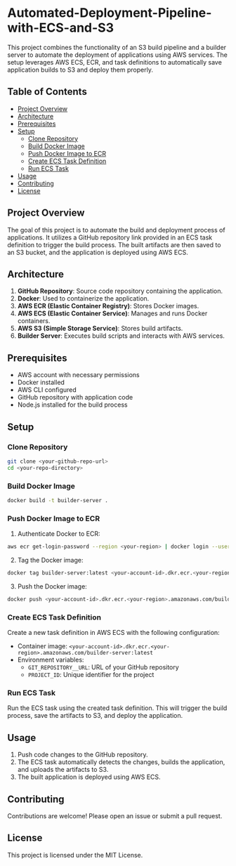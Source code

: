 # Automated-Deployment-Pipeline-with-ECS-and-S3

This project combines the functionality of an S3 build pipeline and a builder server to automate the deployment of applications using AWS services. The setup leverages AWS ECS, ECR, and task definitions to automatically save application builds to S3 and deploy them properly.

## Table of Contents
- [Project Overview](#project-overview)
- [Architecture](#architecture)
- [Prerequisites](#prerequisites)
- [Setup](#setup)
  - [Clone Repository](#clone-repository)
  - [Build Docker Image](#build-docker-image)
  - [Push Docker Image to ECR](#push-docker-image-to-ecr)
  - [Create ECS Task Definition](#create-ecs-task-definition)
  - [Run ECS Task](#run-ecs-task)
- [Usage](#usage)
- [Contributing](#contributing)
- [License](#license)

## Project Overview

The goal of this project is to automate the build and deployment process of applications. It utilizes a GitHub repository link provided in an ECS task definition to trigger the build process. The built artifacts are then saved to an S3 bucket, and the application is deployed using AWS ECS.

## Architecture

1. **GitHub Repository**: Source code repository containing the application.
2. **Docker**: Used to containerize the application.
3. **AWS ECR (Elastic Container Registry)**: Stores Docker images.
4. **AWS ECS (Elastic Container Service)**: Manages and runs Docker containers.
5. **AWS S3 (Simple Storage Service)**: Stores build artifacts.
6. **Builder Server**: Executes build scripts and interacts with AWS services.

## Prerequisites

- AWS account with necessary permissions
- Docker installed
- AWS CLI configured
- GitHub repository with application code
- Node.js installed for the build process

## Setup

### Clone Repository

```sh
git clone <your-github-repo-url>
cd <your-repo-directory>
```

### Build Docker Image

```sh
docker build -t builder-server .
```

### Push Docker Image to ECR

1. Authenticate Docker to ECR:

```sh
aws ecr get-login-password --region <your-region> | docker login --username AWS --password-stdin <your-account-id>.dkr.ecr.<your-region>.amazonaws.com
```

2. Tag the Docker image:

```sh
docker tag builder-server:latest <your-account-id>.dkr.ecr.<your-region>.amazonaws.com/builder-server:latest
```

3. Push the Docker image:

```sh
docker push <your-account-id>.dkr.ecr.<your-region>.amazonaws.com/builder-server:latest
```

### Create ECS Task Definition

Create a new task definition in AWS ECS with the following configuration:
- Container image: `<your-account-id>.dkr.ecr.<your-region>.amazonaws.com/builder-server:latest`
- Environment variables:
  - `GIT_REPOSITORY__URL`: URL of your GitHub repository
  - `PROJECT_ID`: Unique identifier for the project

### Run ECS Task

Run the ECS task using the created task definition. This will trigger the build process, save the artifacts to S3, and deploy the application.

## Usage

1. Push code changes to the GitHub repository.
2. The ECS task automatically detects the changes, builds the application, and uploads the artifacts to S3.
3. The built application is deployed using AWS ECS.

## Contributing

Contributions are welcome! Please open an issue or submit a pull request.

## License

This project is licensed under the MIT License.

